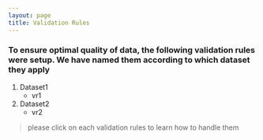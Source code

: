 ```yaml
---
layout: page
title: Validation Rules
---
```


### To ensure optimal quality of data, the following validation rules were setup. We have named them according to which dataset they apply
1. Dataset1
    * vr1
2. Dataset2
    * vr2

>please click on each validation rules to learn how to handle them
